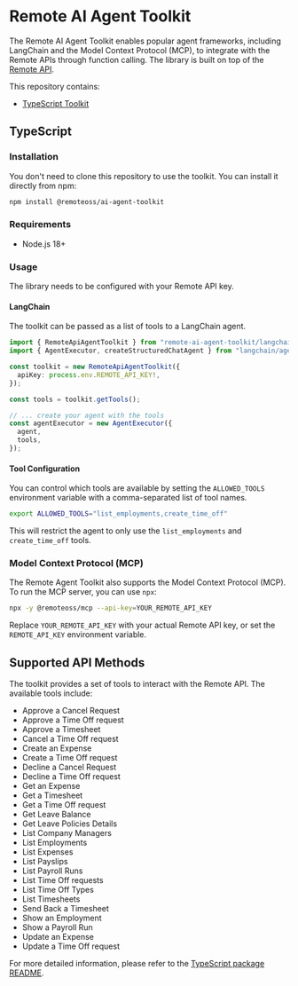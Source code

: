 # Remote AI Agent Toolkit

The Remote AI Agent Toolkit enables popular agent frameworks, including LangChain and the Model Context Protocol (MCP), to integrate with the Remote APIs through function calling. The library is built on top of the [Remote API](https://developer.remote.com/docs/getting-started).

This repository contains:

- [TypeScript Toolkit](./typescript)

## TypeScript

### Installation

You don't need to clone this repository to use the toolkit. You can install it directly from npm:

```bash
npm install @remoteoss/ai-agent-toolkit
```

### Requirements

- Node.js 18+

### Usage

The library needs to be configured with your Remote API key.

#### LangChain

The toolkit can be passed as a list of tools to a LangChain agent.

```typescript
import { RemoteApiAgentToolkit } from "remote-ai-agent-toolkit/langchain";
import { AgentExecutor, createStructuredChatAgent } from "langchain/agents";

const toolkit = new RemoteApiAgentToolkit({
  apiKey: process.env.REMOTE_API_KEY!,
});

const tools = toolkit.getTools();

// ... create your agent with the tools
const agentExecutor = new AgentExecutor({
  agent,
  tools,
});
```

#### Tool Configuration

You can control which tools are available by setting the `ALLOWED_TOOLS` environment variable with a comma-separated list of tool names.

```bash
export ALLOWED_TOOLS="list_employments,create_time_off"
```

This will restrict the agent to only use the `list_employments` and `create_time_off` tools.

### Model Context Protocol (MCP)

The Remote Agent Toolkit also supports the Model Context Protocol (MCP). To run the MCP server, you can use `npx`:

```bash
npx -y @remoteoss/mcp --api-key=YOUR_REMOTE_API_KEY
```

Replace `YOUR_REMOTE_API_KEY` with your actual Remote API key, or set the `REMOTE_API_KEY` environment variable.

## Supported API Methods

The toolkit provides a set of tools to interact with the Remote API. The available tools include:

- Approve a Cancel Request
- Approve a Time Off request
- Approve a Timesheet
- Cancel a Time Off request
- Create an Expense
- Create a Time Off request
- Decline a Cancel Request
- Decline a Time Off request
- Get an Expense
- Get a Timesheet
- Get a Time Off request
- Get Leave Balance
- Get Leave Policies Details
- List Company Managers
- List Employments
- List Expenses
- List Payslips
- List Payroll Runs
- List Time Off requests
- List Time Off Types
- List Timesheets
- Send Back a Timesheet
- Show an Employment
- Show a Payroll Run
- Update an Expense
- Update a Time Off request

For more detailed information, please refer to the [TypeScript package README](./typescript/README.md).
